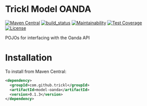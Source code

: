 # Trickl Model OANDA
[![Maven Central](https://maven-badges.herokuapp.com/maven-central/com.github.trickl/model-oanda/badge.svg)](https://maven-badges.herokuapp.com/maven-central/com.github.trickl/model-oanda)
[![build_status](https://travis-ci.com/trickl/model-oanda.svg?branch=master)](https://travis-ci.com/trickl/model-oanda)
[![Maintainability](https://api.codeclimate.com/v1/badges/1f66926c8f391be20ad4/maintainability)](https://codeclimate.com/github/trickl/model-oanda/maintainability)
[![Test Coverage](https://api.codeclimate.com/v1/badges/1f66926c8f391be20ad4/test_coverage)](https://codeclimate.com/github/trickl/model-oanda/test_coverage)
[![License](https://img.shields.io/badge/License-Apache%202.0-blue.svg)](https://opensource.org/licenses/Apache-2.0)

POJOs for interfacing with the Oanda API

Installation
============

To install from Maven Central:

```xml
<dependency>
  <groupId>com.github.trickl</groupId>
  <artifactId>model-oanda</artifactId>
  <version>0.1.3</version>
</dependency>
```
